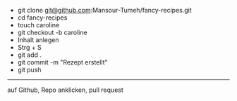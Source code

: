 - git clone git@github.com:Mansour-Tumeh/fancy-recipes.git
- cd fancy-recipes
- touch caroline
- git checkout -b caroline
- Inhalt anlegen
- Strg + S
- git add .
- git commit -m "Rezept erstellt"
- git push
---

auf Github, Repo anklicken, pull request